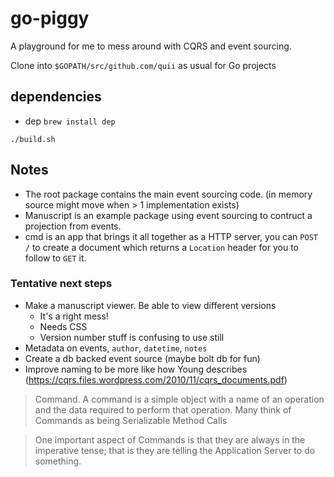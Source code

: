 # go-piggy

A playground for me to mess around with CQRS and event sourcing. 

Clone into `$GOPATH/src/github.com/quii` as usual for Go projects

## dependencies

- dep `brew install dep`

`./build.sh`

## Notes

- The root package contains the main event sourcing code. (in memory source might move when > 1 implementation exists)
- Manuscript is an example package using event sourcing to contruct a projection from events. 
- cmd is an app that brings it all together as a HTTP server, you can `POST /` to create a document which returns a `Location` header for you to follow to `GET` it.

### Tentative next steps

- Make a manuscript viewer. Be able to view different versions
    - It's a right mess!
    - Needs CSS
    - Version number stuff is confusing to use still
- Metadata on events, `author`, `datetime`, `notes`    
- Create a db backed event source (maybe bolt db for fun)
- Improve naming to be more like how Young describes (https://cqrs.files.wordpress.com/2010/11/cqrs_documents.pdf)

> Command. A command is a simple object with a name of an operation and 
  the data required to perform 
  that operation. Many think of Commands as being Serializable Method Calls
  
> One important aspect of Commands is that they are always in the imperative tense; that is they are 
  telling the Application Server to do something.